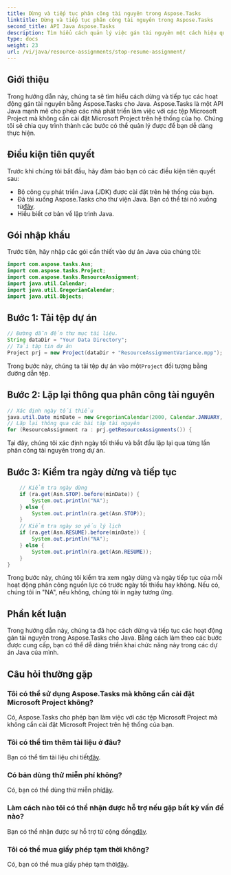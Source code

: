```yaml
---
title: Dừng và tiếp tục phân công tài nguyên trong Aspose.Tasks
linktitle: Dừng và tiếp tục phân công tài nguyên trong Aspose.Tasks
second_title: API Java Aspose.Tasks
description: Tìm hiểu cách quản lý việc gán tài nguyên một cách hiệu quả trong Aspose.Tasks cho Java với hướng dẫn từng bước này.
type: docs
weight: 23
url: /vi/java/resource-assignments/stop-resume-assignment/
---
```

## Giới thiệu
Trong hướng dẫn này, chúng ta sẽ tìm hiểu cách dừng và tiếp tục các hoạt động gán tài nguyên bằng Aspose.Tasks cho Java. Aspose.Tasks là một API Java mạnh mẽ cho phép các nhà phát triển làm việc với các tệp Microsoft Project mà không cần cài đặt Microsoft Project trên hệ thống của họ. Chúng tôi sẽ chia quy trình thành các bước có thể quản lý được để bạn dễ dàng thực hiện.
## Điều kiện tiên quyết
Trước khi chúng tôi bắt đầu, hãy đảm bảo bạn có các điều kiện tiên quyết sau:
- Bộ công cụ phát triển Java (JDK) được cài đặt trên hệ thống của bạn.
-  Đã tải xuống Aspose.Tasks cho thư viện Java. Bạn có thể tải nó xuống từ[đây](https://releases.aspose.com/tasks/java/).
- Hiểu biết cơ bản về lập trình Java.
## Gói nhập khẩu
Trước tiên, hãy nhập các gói cần thiết vào dự án Java của chúng tôi:
```java
import com.aspose.tasks.Asn;
import com.aspose.tasks.Project;
import com.aspose.tasks.ResourceAssignment;
import java.util.Calendar;
import java.util.GregorianCalendar;
import java.util.Objects;
```
## Bước 1: Tải tệp dự án
```java
// Đường dẫn đến thư mục tài liệu.
String dataDir = "Your Data Directory";
// Tải tập tin dự án
Project prj = new Project(dataDir + "ResourceAssignmentVariance.mpp");
```
 Trong bước này, chúng ta tải tệp dự án vào một`Project` đối tượng bằng đường dẫn tệp.
## Bước 2: Lặp lại thông qua phân công tài nguyên
```java
// Xác định ngày tối thiểu
java.util.Date minDate = new GregorianCalendar(2000, Calendar.JANUARY, 1).getTime();
// Lặp lại thông qua các bài tập tài nguyên
for (ResourceAssignment ra : prj.getResourceAssignments()) {
```
Tại đây, chúng tôi xác định ngày tối thiểu và bắt đầu lặp lại qua từng lần phân công tài nguyên trong dự án.
## Bước 3: Kiểm tra ngày dừng và tiếp tục
```java
    // Kiểm tra ngày dừng
    if (ra.get(Asn.STOP).before(minDate)) {
        System.out.println("NA");
    } else {
        System.out.println(ra.get(Asn.STOP));
    }
    // Kiểm tra ngày sơ yếu lý lịch
    if (ra.get(Asn.RESUME).before(minDate)) {
        System.out.println("NA");
    } else {
        System.out.println(ra.get(Asn.RESUME));
    }
}
```
Trong bước này, chúng tôi kiểm tra xem ngày dừng và ngày tiếp tục của mỗi hoạt động phân công nguồn lực có trước ngày tối thiểu hay không. Nếu có, chúng tôi in "NA", nếu không, chúng tôi in ngày tương ứng.
## Phần kết luận
Trong hướng dẫn này, chúng ta đã học cách dừng và tiếp tục các hoạt động gán tài nguyên trong Aspose.Tasks cho Java. Bằng cách làm theo các bước được cung cấp, bạn có thể dễ dàng triển khai chức năng này trong các dự án Java của mình.

## Câu hỏi thường gặp
### Tôi có thể sử dụng Aspose.Tasks mà không cần cài đặt Microsoft Project không?
Có, Aspose.Tasks cho phép bạn làm việc với các tệp Microsoft Project mà không cần cài đặt Microsoft Project trên hệ thống của bạn.
### Tôi có thể tìm thêm tài liệu ở đâu?
 Bạn có thể tìm tài liệu chi tiết[đây](https://reference.aspose.com/tasks/java/).
### Có bản dùng thử miễn phí không?
 Có, bạn có thể dùng thử miễn phí[đây](https://releases.aspose.com/).
### Làm cách nào tôi có thể nhận được hỗ trợ nếu gặp bất kỳ vấn đề nào?
Bạn có thể nhận được sự hỗ trợ từ cộng đồng[đây](https://forum.aspose.com/c/tasks/15).
### Tôi có thể mua giấy phép tạm thời không?
 Có, bạn có thể mua giấy phép tạm thời[đây](https://purchase.aspose.com/temporary-license/).